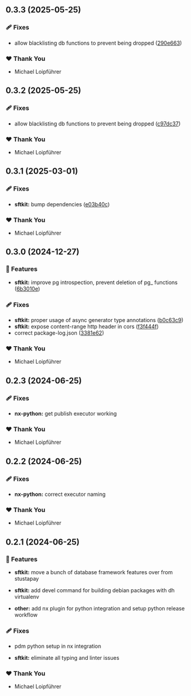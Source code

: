 ## 0.3.3 (2025-05-25)

### 🩹 Fixes

- allow blacklisting db functions to prevent being dropped ([290e663](https://github.com/SFTtech/sftkit/commit/290e663))

### ❤️ Thank You

- Michael Loipführer

## 0.3.2 (2025-05-25)

### 🩹 Fixes

- allow blacklisting db functions to prevent being dropped ([c97dc37](https://github.com/SFTtech/sftkit/commit/c97dc37))

### ❤️ Thank You

- Michael Loipführer

## 0.3.1 (2025-03-01)

### 🩹 Fixes

- **sftkit:** bump dependencies ([e03b40c](https://github.com/SFTtech/sftkit/commit/e03b40c))

### ❤️ Thank You

- Michael Loipführer

## 0.3.0 (2024-12-27)

### 🚀 Features

- **sftkit:** improve pg introspection, prevent deletion of pg_ functions ([6b3010e](https://github.com/SFTtech/sftkit/commit/6b3010e))

### 🩹 Fixes

- **sftkit:** proper usage of async generator type annotations ([b0c63c9](https://github.com/SFTtech/sftkit/commit/b0c63c9))
- **sftkit:** expose content-range http header in cors ([f3f444f](https://github.com/SFTtech/sftkit/commit/f3f444f))
- correct package-log.json ([3381e62](https://github.com/SFTtech/sftkit/commit/3381e62))

### ❤️ Thank You

- Michael Loipführer

## 0.2.3 (2024-06-25)


### 🩹 Fixes

- **nx-python:** get publish executor working


### ❤️  Thank You

- Michael Loipführer

## 0.2.2 (2024-06-25)


### 🩹 Fixes

- **nx-python:** correct executor naming


### ❤️  Thank You

- Michael Loipführer

## 0.2.1 (2024-06-25)


### 🚀 Features

- **sftkit:** move a bunch of database framework features over from stustapay

- **sftkit:** add devel command for building debian packages with dh virtualenv

- **other:** add nx plugin for python integration and setup python release workflow


### 🩹 Fixes

- pdm python setup in nx integration

- **sftkit:** eliminate all typing and linter issues


### ❤️  Thank You

- Michael Loipführer